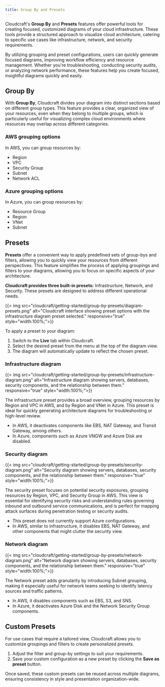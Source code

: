 ```yaml
---
title: Group By and Presets
---
```


Cloudcraft's **Group By** and **Presets** features offer powerful tools for creating focused, customized diagrams of your cloud infrastructure. These tools provide a structured approach to visualize cloud architecture, catering to specific use cases like infrastructure, network, and security requirements.

By utilizing grouping and preset configurations, users can quickly generate focused diagrams, improving workflow efficiency and resource management. Whether you're troubleshooting, conducting security audits, or analyzing network performance, these features help you create focused, insightful diagrams quickly and easily.

## Group By

With **Group By**, Cloudcraft divides your diagram into distinct sections based on different group types. This feature provides a clear, organized view of your resources, even when they belong to multiple groups, which is particularly useful for visualizing complex cloud environments where resources may overlap across different categories.

### AWS grouping options

In AWS, you can group resources by:
- Region
- VPC
- Security Group
- Subnet
- Network ACL

### Azure grouping options

In Azure, you can group resources by:
- Resource Group
- Region
- VNet
- Subnet

## Presets

**Presets** offer a convenient way to apply predefined sets of group-bys and filters, allowing you to quickly view your resources from different perspectives. This feature simplifies the process of applying groupings and filters to your diagrams, allowing you to focus on specific aspects of your architecture.

**Cloudcraft provides three built-in presets:** Infrastructure, Network, and Security. These presets are designed to address different operational needs.

{{< img src="cloudcraft/getting-started/group-by-presets/diagram-presets.png" alt="Cloudcraft interface showing preset options with the infrastructure diagram preset selected." responsive="true" style="width:100%;">}}

To apply a preset to your diagram:

1. Switch to the **Live** tab within Cloudcraft.
2. Select the desired preset from the menu at the top of the diagram view.
3. The diagram will automatically update to reflect the chosen preset.

### Infrastructure diagram

{{< img src="cloudcraft/getting-started/group-by-presets/infrastructure-diagram.png" alt="Infrastructure diagram showing servers, databases, security components, and the relationship between them." responsive="true" style="width:100%;">}}

The infrastructure preset provides a broad overview, grouping resources by Region and VPC in AWS, and by Region and VNet in Azure. This preset is ideal for quickly generating architecture diagrams for troubleshooting or high-level review.

- In AWS, it deactivates components like EBS, NAT Gateway, and Transit Gateway, among others.
- In Azure, components such as Azure VNGW and Azure Disk are disabled.

### Security diagram

{{< img src="cloudcraft/getting-started/group-by-presets/security-diagram.png" alt="Security diagram showing servers, databases, security components, and the relationship between them." responsive="true" style="width:100%;">}}

The security preset focuses on potential security exposures, grouping resources by Region, VPC, and Security Group in AWS. This view is essential for identifying security risks and understanding rules governing inbound and outbound service communications, and is perfect for mapping attack surfaces during penetration testing or security audits.

- This preset does not currently support Azure configurations.
- In AWS, similar to infrastructure, it disables EBS, NAT Gateway, and other components that might clutter the security view.

### Network diagram

{{< img src="cloudcraft/getting-started/group-by-presets/network-diagram.png" alt="Network diagram showing servers, databases, security components, and the relationship between them." responsive="true" style="width:100%;">}}

The Network preset adds granularity by introducing Subnet grouping, making it especially useful for network teams seeking to identify latency sources and traffic patterns.

- In AWS, it disables components such as EBS, S3, and SNS.
- In Azure, it deactivates Azure Disk and the Network Security Group components.

## Custom Presets

For use cases that require a tailored view, Cloudcraft allows you to customize groupings and filters to create personalized presets.

1. Adjust the filter and group-by settings to suit your requirements.
2. Save your custom configuration as a new preset by clicking the **Save as preset** button.

Once saved, these custom presets can be reused across multiple diagrams, ensuring consistency in style and presentation organization-wide.
